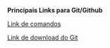 **Principais Links para Git/Github**

[Link de comandos](https://gist.github.com/leocomelli/2545add34e4fec21ec16)

[Link de download do Git](https://git-scm.com/downloads)

